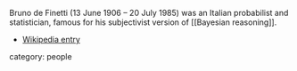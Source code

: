 Bruno de Finetti (13 June 1906 – 20 July 1985) was an Italian probabilist and statistician, famous for his subjectivist version of [[Bayesian reasoning]].

* [Wikipedia entry](http://en.wikipedia.org/wiki/Bruno_de_Finetti)

category: people